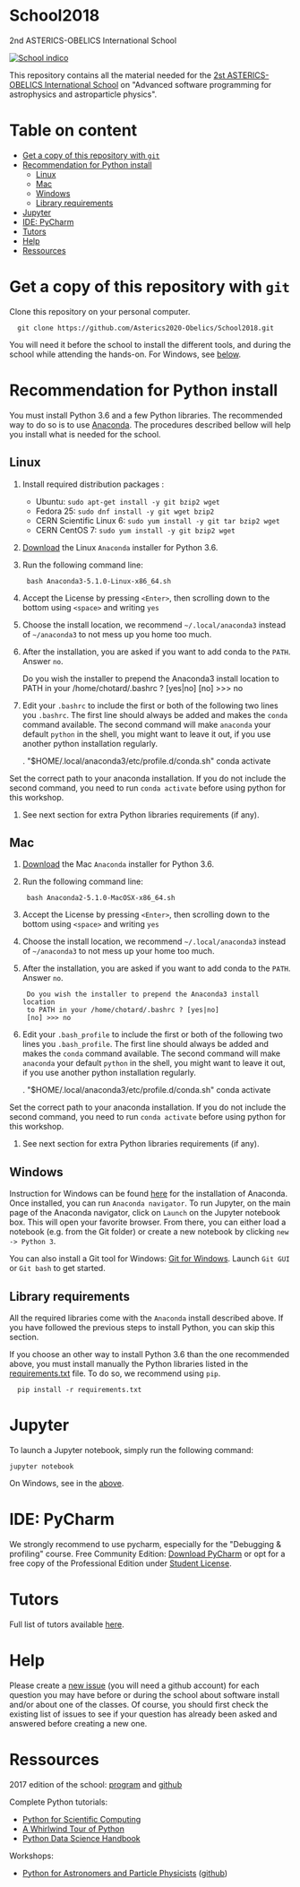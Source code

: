 # School2018
2nd ASTERICS-OBELICS International School


[![School indico](https://indico.in2p3.fr/event/16864/logo-841635696.png)](https://indico.in2p3.fr/event/16864/)

This repository contains all the material needed for the [2st
ASTERICS-OBELICS International
School](https://indico.in2p3.fr/event/16864/) on "Advanced software
programming for astrophysics and astroparticle physics".

# Table on content

- [Get a copy of this repository with `git`](#repo)
- [Recommendation for Python install](#python)
    - [Linux](#linux)
    - [Mac](#mac)
    - [Windows](#windows)
    - [Library requirements](#python-req)
- [Jupyter](#jupyter)    
- [IDE: PyCharm](#pycharm)
- [Tutors](#tutors)
- [Help](#help)
- [Ressources](#ressources)


# Get a copy of this repository with `git` <a name="repo"></a>

Clone this repository on your personal computer.

      git clone https://github.com/Asterics2020-Obelics/School2018.git

You will need it before the school to install the different tools, and
during the school while attending the hands-on. For Windows, see [below](#windows).

# Recommendation for Python install <a name="python"></a>

You must install Python 3.6 and a few Python libraries. The
recommended way to do so is to use
[Anaconda](https://www.continuum.io/downloads). The procedures described bellow will help you install what is needed for the school.

## Linux <a name="linux"></a>

1. Install required distribution packages :
    - Ubuntu: `sudo apt-get install -y git bzip2 wget`
    - Fedora 25: `sudo dnf install -y git wget bzip2`
    - CERN Scientific Linux 6: `sudo yum install -y git tar bzip2 wget`
    - CERN CentOS 7: `sudo yum install -y git bzip2 wget`

1. [Download](https://repo.anaconda.com/archive/Anaconda3-5.1.0-Linux-x86_64.sh)
the Linux `Anaconda` installer for Python 3.6.

1. Run the following command line:

		bash Anaconda3-5.1.0-Linux-x86_64.sh

1. Accept the License by pressing `<Enter>`, then scrolling down to the bottom using `<space>` and writing `yes`

1. Choose the install location, we recommend `~/.local/anaconda3` instead of `~/anaconda3` to not mess up you home too much.

1. After the installation, you are asked if you want to add conda to the `PATH`. Answer `no`.
	
    Do you wish the installer to prepend the Anaconda3 install location
    to PATH in your /home/chotard/.bashrc ? [yes|no]
    [no] >>> no

1. Edit your `.bashrc` to include the first or both of the following two lines  you `.bashrc`. The first line should always be added and makes the `conda` command available. The second command will make `anaconda` your default `python` in the shell, you might want to leave it out, if you use another python installation regularly. 

    . "$HOME/.local/anaconda3/etc/profile.d/conda.sh"
    conda activate
                
Set the correct path to your anaconda installation. If you do not include the second command, you need to run `conda activate` before using python for this workshop.


1. See next section for extra Python libraries requirements (if any).

## Mac <a name="mac"></a>

1. [Download](https://repo.anaconda.com/archive/Anaconda2-5.1.0-MacOSX-x86_64.sh) 
the Mac `Anaconda` installer for Python 3.6.

1. Run the following command line:

		bash Anaconda2-5.1.0-MacOSX-x86_64.sh

1. Accept the License by pressing `<Enter>`, then scrolling down to the bottom using `<space>` and writing `yes`

1. Choose the install location, we recommend `~/.local/anaconda3` instead of `~/anaconda3` to not mess up your home too much.

1. After the installation, you are asked if you want to add conda to the `PATH`. Answer `no`.

		Do you wish the installer to prepend the Anaconda3 install location
		to PATH in your /home/chotard/.bashrc ? [yes|no]
		[no] >>> no

1. Edit your `.bash_profile` to include the first or both of the following two lines  you `.bash_profile`. The first line should always be added and makes the `conda` command available. The second command will make `anaconda` your default `python` in the shell, you might want to leave it out, if you use another python installation regularly. 

    . "$HOME/.local/anaconda3/etc/profile.d/conda.sh"
    conda activate
                
Set the correct path to your anaconda installation. If you do not include the second command, you need to run `conda activate` before using python for this workshop.


1. See next section for extra Python libraries requirements (if any).

## Windows <a name="windows"></a>

Instruction for Windows can be found
[here](https://www.continuum.io/downloads#windows) for the installation of Anaconda. Once installed, you can run `Anaconda navigator`. To run Jupyter, on the main page of the Anaconda navigator, click on `Launch` on the Jupyter notebook box. This will open your favorite browser. From there, you can either load a notebook (e.g. from the Git folder) or create a new notebook by clicking `new -> Python 3`. 

You can also install a Git tool for Windows: [Git for Windows](https://git-for-windows.github.io/). Launch `Git GUI` or `Git bash` to get started. 

## Library requirements <a name="python-req"></a>

All the required libraries come with the `Anaconda` install described
above. If you have followed the previous steps to install Python, you
can skip this section.

If you choose an other way to install Python 3.6 than the one
recommended above, you must install manually the Python libraries
listed in the [requirements.txt](requirements.txt) file. To do so, we
recommend using `pip`.

	  pip install -r requirements.txt

# Jupyter <a name="jupyter"></a>

To launch a Jupyter notebook, simply run the following command:

`jupyter notebook`

On Windows, see in the [above](#windows).

# IDE: PyCharm <a name="pycharm"></a>

We strongly recommend to use pycharm, especially for the "Debugging & profiling" course. Free Community Edition: [Download PyCharm](https://www.jetbrains.com/pycharm/download) or opt for a free copy of the Professional Edition under [Student License](https://www.jetbrains.com/student/).


# Tutors <a name="tutors"></a>

Full list of tutors available [here](https://indico.in2p3.fr/event/16864/page/1846-list-of-tutors).
 
# Help <a name="help"></a>

Please create a [new
issue](https://github.com/Asterics2020-Obelics/School2018/issues) (you
will need a github account) for each question you may have before or
during the school about software install and/or about one of the
classes. Of course, you should first check the existing list of issues
to see if your question has already been asked and answered before
creating a new one.

# Ressources <a name="ressources"></a>

2017 edition of the school: [program](https://indico.in2p3.fr/event/14227/timetable/#20170606) and [github](https://github.com/Asterics2020-Obelics/School2017)

Complete Python tutorials:
 * [Python for Scientific Computing](http://bender.astro.sunysb.edu/classes/python-science/)
 * [A Whirlwind Tour of Python](https://github.com/jakevdp/WhirlwindTourOfPython)
 * [Python Data Science Handbook](https://github.com/jakevdp/PythonDataScienceHandbook)
 
 Workshops:
 * [Python for Astronomers and Particle Physicists](https://www.ice.csic.es/indico/event/5/overview) ([github](https://github.com/Python4AstronomersAndParticlePhysicists/PythonWorkshop-ICE))
